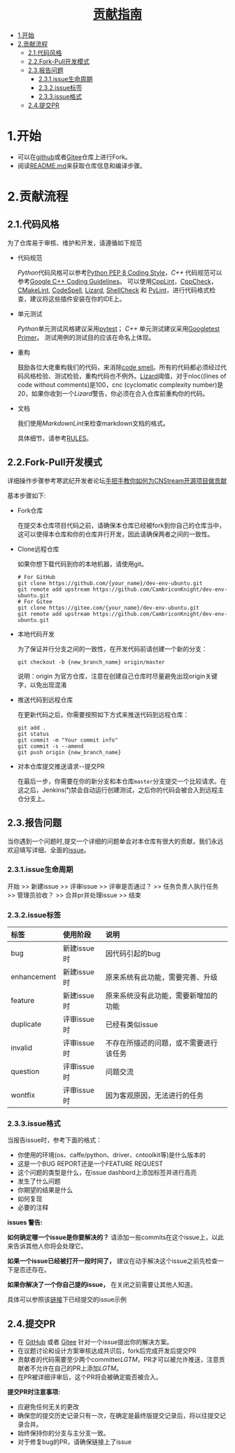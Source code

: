 <p align="center">
    <a href="https://gitee.com/cambriconknight/dev-env-ubuntu">
        <h1 align="center"> 贡献指南 </h1>
    </a>
</p>

<!-- TOC -->

- [1.开始](#1开始)
- [2.贡献流程](#2贡献流程)
  - [2.1.代码风格](#21代码风格)
  - [2.2.Fork-Pull开发模式](#22fork-pull开发模式)
  - [2.3.报告问题](#23报告问题)
    - [2.3.1.issue生命周期](#231issue生命周期)
    - [2.3.2.issue标签](#232issue标签)
    - [2.3.3.issue格式](#233issue格式)
  - [2.4.提交PR](#24提交pr)

<!-- /TPC -->

# 1.开始

- 可以在[github](https://github.com/CambriconKnight/dev-env-ubuntu)或者[Gitee](https://gitee.com/cambriconknight/dev-env-ubuntu)仓库上进行Fork。
- 阅读[README.md](README.md)来获取仓库信息和编译步骤。

# 2.贡献流程

## 2.1.代码风格

为了仓库易于审核、维护和开发，请遵循如下规范

- 代码规范

    *Python*代码风格可以参考[Python PEP 8 Coding Style](https://pep8.org/)，*C++* 代码规范可以参考[Google C++ Coding Guidelines](http://google.github.io/styleguide/cppguide.html)。
    可以使用[CppLint](https://github.com/cpplint/cpplint)，[CppCheck](http://cppcheck.sourceforge.net)，[CMakeLint](https://github.com/cmake-lint/cmake-lint), [CodeSpell](https://github.com/codespell-project/codespell), [Lizard](http://www.lizard.ws), [ShellCheck](https://github.com/koalaman/shellcheck) 和 [PyLint](https://pylint.org)，进行代码格式检查，建议将这些插件安装在你的IDE上。

- 单元测试

    *Python*单元测试风格建议采用[pytest](http://www.pytest.org/en/latest/)；
    *C++* 单元测试建议采用[Googletest Primer](https://github.com/google/googletest/blob/master/docs/primer.md)。
    测试用例的测试目的应该在命名上体现。

- 重构

    鼓励各位大佬重构我们的代码，来消除[code smell](https://en.wikipedia.org/wiki/Code_smell)。所有的代码都必须经过代码风格检验、测试检验，重构代码也不例外。[Lizard](http://www.lizard.ws)阈值，对于nloc((lines of code without comments)是100，cnc (cyclomatic complexity number)是20，如果你收到一个*Lizard*警告，你必须在合入仓库前重构你的代码。

- 文档

    我们使用*MarkdownLint*来检查markdown文档的格式。

    具体细节，请参考[RULES](https://github.com/markdownlint/markdownlint/blob/master/docs/RULES.md)。

## 2.2.Fork-Pull开发模式

详细操作步骤参考寒武纪开发者论坛[手把手教你如何为CNStream开源项目做贡献](http://forum.cambricon.com/index.php?m=content&c=index&a=show&catid=47&id=252)

基本步骤如下:

- Fork仓库

    在提交本仓库项目代码之前，请确保本仓库已经被fork到你自己的仓库当中，这可以使得本仓库和你的仓库并行开发，因此请确保两者之间的一致性。

- Clone远程仓库

    如果你想下载代码到你的本地机器，请使用git。

    ```shell
    # For GitHub
    git clone https://github.com/{your_name}/dev-env-ubuntu.git
    git remote add upstream https://github.com/CambriconKnight/dev-env-ubuntu.git
    # For Gitee
    git clone https://gitee.com/{your_name}/dev-env-ubuntu.git
    git remote add upstream https://github.com/CambriconKnight/dev-env-ubuntu.git
    ```

- 本地代码开发

   为了保证并行分支之间的一致性，在开发代码前请创建一个新的分支：

    ```shell
    git checkout -b {new_branch_name} origin/master
    ```

   说明：origin 为官方仓库，注意在创建自己仓库时尽量避免出现origin关键字，以免出现混淆

- 推送代码到远程仓库

    在更新代码之后，你需要按照如下方式来推送代码到远程仓库：

    ```shell
    git add .
    git status
    git commit -m "Your commit info"
    git commit -s --amend
    git push origin {new_branch_name}
    ```

- 对本仓库提交推送请求--提交PR

    在最后一步，你需要在你的新分支和本仓库`master`分支提交一个比较请求。在这之后，Jenkins门禁会自动运行创建测试，之后你的代码会被合入到远程主仓分支上。

## 2.3.报告问题

当你遇到一个问题时,提交一个详细的问题单会对本仓库有很大的贡献，我们永远欢迎填写详细、全面的[issue](https://gitee.com/cambriconknight/mlu220-cross-compile-docker-image/issues)。

### 2.3.1.issue生命周期

 开始  >>  新建issue  >>  评审issue  >>  评审是否通过？  >>  任务负责人执行任务  >>   管理员验收？  >>  合并pr并处理issue  >>  结束

### 2.3.2.issue标签

| 标签                   | 使用阶段	                         | 说明                                  |
| :-------------------- | :------------------------------- | :----------------------------------  |
| bug                   | 新建issue时                       | 因代码引起的bug                        |
| enhancement           | 新建issue时                       | 原来系统有此功能，需要完善、升级          |
| feature               | 新建issue时                       | 原来系统没有此功能，需要新增加的功能       |
| duplicate             | 评审issue时                       | 已经有类似issue                       |
| invalid               | 评审issue时                       | 不存在所描述的问题，或不需要进行该任务     |
| question              | 评审issue时                       | 问题交流                              |
| wontfix               | 评审issue时                       | 因为客观原因，无法进行的任务             |

### 2.3.3.issue格式

当报告issue时，参考下面的格式：

- 你使用的环境(os、caffe/python、driver、cntoolkit等)是什么版本的
- 这是一个BUG REPORT还是一个FEATURE REQUEST
- 这个问题的类型是什么，在issue dashbord上添加标签并进行高亮
- 发生了什么问题
- 你期望的结果是什么
- 如何复现
- 必要的注释

**issues 警告:**

**如何确定哪一个issue是你要解决的？** 请添加一些commits在这个issue上，以此来告诉其他人你将会处理它。

**如果一个issue已经被打开一段时间了，** 建议在动手解决这个issue之前先检查一下是否还存在。

**如果你解决了一个你自己提的issue，** 在关闭之前需要让其他人知道。

具体可以参照该[链接](https://gitee.com/cambriconknight/mlu220-cross-compile-docker-image/issues)下已经提交的issue示例

## 2.4.提交PR

- 在 [GitHub](https://github.com/CambriconKnight/dev-env-ubuntu/issues) 或者 [Gitee](https://gitee.com/cambriconknight/mlu220-cross-compile-docker-image/issues) 针对一个*issue*提出你的解决方案。
- 在议题讨论和设计方案审核达成共识后，fork后完成开发后提交PR
- 贡献者的代码需要至少两个committer*LGTM*，PR才可以被允许推送，注意贡献者不允许在自己的PR上添加*LGTM*。
- 在PR被详细评审后，这个PR将会被确定能否被合入。

**提交PR时注意事项:**

- 应避免任何无关的更改
- 确保您的提交历史记录只有一次，在确定是最终版提交记录后，将以往提交记录合并。
- 始终保持你的分支与主分支一致。
- 对于修复bug的PR，请确保链接上了issue
